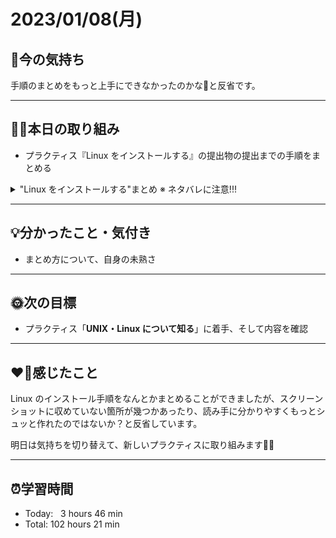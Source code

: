 # 2023/01/08(月)
## 🕺今の気持ち
手順のまとめをもっと上手にできなかったのかな🤔と反省です。

---

## ✍🏻本日の取り組み
- プラクティス『Linux をインストールする』の提出物の提出までの手順をまとめる
<details><summary>"Linux をインストールする"まとめ ※ ネタバレに注意!!!</summary>
※ 途中、スクリーンショットで撮れていない箇所がいくつかあります。

1. SAKURA internet の VPS 契約の流れを押さえる

![スクリーンショット 2024-01-07 11.12.39.png](https://bootcamp.fjord.jp/rails/active_storage/blobs/redirect/eyJfcmFpbHMiOnsibWVzc2FnZSI6IkJBaHBBK0pVQXc9PSIsImV4cCI6bnVsbCwicHVyIjoiYmxvYl9pZCJ9fQ==--4ef7589b906d59103af511b58716e674ea645a21/%E3%82%B9%E3%82%AF%E3%83%AA%E3%83%BC%E3%83%B3%E3%82%B7%E3%83%A7%E3%83%83%E3%83%88%202024-01-07%2011.12.39.png)

![スクリーンショット 2024-01-07 11.16.25.png](https://bootcamp.fjord.jp/rails/active_storage/blobs/redirect/eyJfcmFpbHMiOnsibWVzc2FnZSI6IkJBaHBBK05VQXc9PSIsImV4cCI6bnVsbCwicHVyIjoiYmxvYl9pZCJ9fQ==--725eb69cf321fdb0e941a8d7d03cde30af8fcb1c/%E3%82%B9%E3%82%AF%E3%83%AA%E3%83%BC%E3%83%B3%E3%82%B7%E3%83%A7%E3%83%83%E3%83%88%202024-01-07%2011.16.25.png)

![スクリーンショット 2024-01-07 11.21.11.png](https://bootcamp.fjord.jp/rails/active_storage/blobs/redirect/eyJfcmFpbHMiOnsibWVzc2FnZSI6IkJBaHBBK1JVQXc9PSIsImV4cCI6bnVsbCwicHVyIjoiYmxvYl9pZCJ9fQ==--c00079cc8c357094676311e70fb37971b5542c43/%E3%82%B9%E3%82%AF%E3%83%AA%E3%83%BC%E3%83%B3%E3%82%B7%E3%83%A7%E3%83%83%E3%83%88%202024-01-07%2011.21.11.png)


2. サーバーの設定
![スクリーンショット 2024-01-07 11.23.37.png](https://bootcamp.fjord.jp/rails/active_storage/blobs/redirect/eyJfcmFpbHMiOnsibWVzc2FnZSI6IkJBaHBBK1ZVQXc9PSIsImV4cCI6bnVsbCwicHVyIjoiYmxvYl9pZCJ9fQ==--e7cc7e212da3ae4d5ef5dcad882e5fb15a491007/%E3%82%B9%E3%82%AF%E3%83%AA%E3%83%BC%E3%83%B3%E3%82%B7%E3%83%A7%E3%83%83%E3%83%88%202024-01-07%2011.23.37.png)
- OS は、最後に Debian を再インストールするのでどれでもよいが、選択肢の中に Debian があったのでそちらを選択
- バージョン は、最後に Debian を再インストールするのでどれでもよいが、新しいバージョンを選択
- サーバーのプラン は、「学習には一番安いプランで十分です」と、FBC のブログ『さくらの VPS で Linux を使う』に書いてあったので、512MB プラン、月額671円を選択
- 毎月払い or 12ヶ月一括は、本人の自由

![スクリーンショット 2024-01-07 11.32.48.png](https://bootcamp.fjord.jp/rails/active_storage/blobs/redirect/eyJfcmFpbHMiOnsibWVzc2FnZSI6IkJBaHBBK1pVQXc9PSIsImV4cCI6bnVsbCwicHVyIjoiYmxvYl9pZCJ9fQ==--b3aff139b4f8ba09c753f5a4fa96392cb5a17cc7/%E3%82%B9%E3%82%AF%E3%83%AA%E3%83%BC%E3%83%B3%E3%82%B7%E3%83%A7%E3%83%83%E3%83%88%202024-01-07%2011.32.48.png)
- 「東京」「大阪」リージョン手数料0円キャンペーンも本人の自由
- リージョン（地域）はどこでもよいが、速度が気になるようなら自分が住んでいる地域から近い場所が良い。私の場合は住所が都内なので「東京第2」を選択
- サーバーの購入台数は「1」

![スクリーンショット 2024-01-07 12.20.44.png](https://bootcamp.fjord.jp/rails/active_storage/blobs/redirect/eyJfcmFpbHMiOnsibWVzc2FnZSI6IkJBaHBBK2RVQXc9PSIsImV4cCI6bnVsbCwicHVyIjoiYmxvYl9pZCJ9fQ==--df733996ef289fb03848a8daee5caad730a3d64d/%E3%82%B9%E3%82%AF%E3%83%AA%E3%83%BC%E3%83%B3%E3%82%B7%E3%83%A7%E3%83%83%E3%83%88%202024-01-07%2012.20.44.png)

![スクリーンショット 2024-01-07 12.25.34.png](https://bootcamp.fjord.jp/rails/active_storage/blobs/redirect/eyJfcmFpbHMiOnsibWVzc2FnZSI6IkJBaHBBK2hVQXc9PSIsImV4cCI6bnVsbCwicHVyIjoiYmxvYl9pZCJ9fQ==--57d09740393f177e5f26da43dac70882f4ac9e19/%E3%82%B9%E3%82%AF%E3%83%AA%E3%83%BC%E3%83%B3%E3%82%B7%E3%83%A7%E3%83%83%E3%83%88%202024-01-07%2012.25.34.png)

![スクリーンショット 2024-01-07 12.26.30.png](https://bootcamp.fjord.jp/rails/active_storage/blobs/redirect/eyJfcmFpbHMiOnsibWVzc2FnZSI6IkJBaHBBK2xVQXc9PSIsImV4cCI6bnVsbCwicHVyIjoiYmxvYl9pZCJ9fQ==--5d3fcb21b940b243ff5982fb0ad8be721702d3d3/%E3%82%B9%E3%82%AF%E3%83%AA%E3%83%BC%E3%83%B3%E3%82%B7%E3%83%A7%E3%83%83%E3%83%88%202024-01-07%2012.26.30.png)
- 管理ユーザーのパスワードを自分で入力して設定。「管理ユーザーのパスワードをダウンロード」をクリックすれば設定したパスワードをファイル形式で保存できる（私の場合はテキストエディットに保存してくれた）。
- SSH キー設定、スタートアップスクリプトについてはよくわからなかったので、そのままに
- サーバーの名前はご自由に
- 「お支払い方法選択へ」をクリックすると、さくらインターネット会員認証画面に遷移するので、会員 ID を持っていればログイン、持っていなければ「新規会員登録」をクリック
- 契約の流れは表示された内容のとおりに行えば大丈夫なので割愛


3. さくらの VPS に ISO イメージインストールで Debian をインストール（OS の再インストール）

![スクリーンショット 2024-01-08 16.20.10.png](https://bootcamp.fjord.jp/rails/active_storage/blobs/redirect/eyJfcmFpbHMiOnsibWVzc2FnZSI6IkJBaHBBK3RVQXc9PSIsImV4cCI6bnVsbCwicHVyIjoiYmxvYl9pZCJ9fQ==--60c5b5e3e39aadb2108b71ae1b20c8b7b9de2589/%E3%82%B9%E3%82%AF%E3%83%AA%E3%83%BC%E3%83%B3%E3%82%B7%E3%83%A7%E3%83%83%E3%83%88%202024-01-08%2016.20.10.png)
- サーバー一覧から契約したサーバー（VPS）を選択

![スクリーンショット 2024-01-07 13.14.46.png](https://bootcamp.fjord.jp/rails/active_storage/blobs/redirect/eyJfcmFpbHMiOnsibWVzc2FnZSI6IkJBaHBBK3hVQXc9PSIsImV4cCI6bnVsbCwicHVyIjoiYmxvYl9pZCJ9fQ==--355f94db08e2c2ef74712b03060bcb049a490307/%E3%82%B9%E3%82%AF%E3%83%AA%E3%83%BC%E3%83%B3%E3%82%B7%E3%83%A7%E3%83%83%E3%83%88%202024-01-07%2013.14.46.png)
- 「OS 再インストール」をクリック

![スクリーンショット 2024-01-07 13.17.05.png](https://bootcamp.fjord.jp/rails/active_storage/blobs/redirect/eyJfcmFpbHMiOnsibWVzc2FnZSI6IkJBaHBBKzFVQXc9PSIsImV4cCI6bnVsbCwicHVyIjoiYmxvYl9pZCJ9fQ==--bd6f76afadcf928820ba0ddb6d2f3557394a4d2b/%E3%82%B9%E3%82%AF%E3%83%AA%E3%83%BC%E3%83%B3%E3%82%B7%E3%83%A7%E3%83%83%E3%83%88%202024-01-07%2013.17.05.png)
- OS インストール方法を選択してください　では、「ISO イメージ」を選択
- ISO イメージを選択してください　では、「一覧から選ぶ」を選択
- インストールする OS を選択してください　では、「Debian 12 amd64」を選択

![スクリーンショット 2024-01-07 13.20.02.png](https://bootcamp.fjord.jp/rails/active_storage/blobs/redirect/eyJfcmFpbHMiOnsibWVzc2FnZSI6IkJBaHBBKzVVQXc9PSIsImV4cCI6bnVsbCwicHVyIjoiYmxvYl9pZCJ9fQ==--e64a73ecb4dcf42d15d27ea8786723555d748f31/%E3%82%B9%E3%82%AF%E3%83%AA%E3%83%BC%E3%83%B3%E3%82%B7%E3%83%A7%E3%83%83%E3%83%88%202024-01-07%2013.20.02.png)
- VirtIO を有効にする　には、チェックが入ったまま
- ネットワーク接続を保持するかを選択してください　では、「接続先を初期化」を選択したまま
- 内容確認をクリック

![スクリーンショット 2024-01-08 16.38.39.png](https://bootcamp.fjord.jp/rails/active_storage/blobs/redirect/eyJfcmFpbHMiOnsibWVzc2FnZSI6IkJBaHBBKzlVQXc9PSIsImV4cCI6bnVsbCwicHVyIjoiYmxvYl9pZCJ9fQ==--8f1028b9cea6455cae9629337d943922d77b27c6/%E3%82%B9%E3%82%AF%E3%83%AA%E3%83%BC%E3%83%B3%E3%82%B7%E3%83%A7%E3%83%83%E3%83%88%202024-01-08%2016.38.39.png)
- OS 再インストールをクリック

![スクリーンショット 2024-01-08 16.59.59.png](https://bootcamp.fjord.jp/rails/active_storage/blobs/redirect/eyJfcmFpbHMiOnsibWVzc2FnZSI6IkJBaHBBL05VQXc9PSIsImV4cCI6bnVsbCwicHVyIjoiYmxvYl9pZCJ9fQ==--7ca9a6d6f5ba76496c7040a483a7b45334861653/%E3%82%B9%E3%82%AF%E3%83%AA%E3%83%BC%E3%83%B3%E3%82%B7%E3%83%A7%E3%83%83%E3%83%88%202024-01-08%2016.59.59.png)
- 「▽ コンソール」から VNC を選択、または右下の「VNC コンソールを起動」をクリック

![スクリーンショット 2024-01-07 13.10.11.png](https://bootcamp.fjord.jp/rails/active_storage/blobs/redirect/eyJfcmFpbHMiOnsibWVzc2FnZSI6IkJBaHBBK3BVQXc9PSIsImV4cCI6bnVsbCwicHVyIjoiYmxvYl9pZCJ9fQ==--da85e39e09300e5ab61fef9fee871cfa639c0a0a/%E3%82%B9%E3%82%AF%E3%83%AA%E3%83%BC%E3%83%B3%E3%82%B7%E3%83%A7%E3%83%83%E3%83%88%202024-01-07%2013.10.11.png)
- ここからは [再インストールマニュアル](https://manual.sakura.ad.jp/vps/os-reinstall/) の ISO イメージインストールの欄から Debian をクリックし、マニュアルを見ながら設定を行う

![スクリーンショット 2024-01-07 13.26.10.png](https://bootcamp.fjord.jp/rails/active_storage/blobs/redirect/eyJfcmFpbHMiOnsibWVzc2FnZSI6IkJBaHBBL1JVQXc9PSIsImV4cCI6bnVsbCwicHVyIjoiYmxvYl9pZCJ9fQ==--4c84c7c339f89be25eee6c82b56072319709d6fa/%E3%82%B9%E3%82%AF%E3%83%AA%E3%83%BC%E3%83%B3%E3%82%B7%E3%83%A7%E3%83%83%E3%83%88%202024-01-07%2013.26.10.png)
- VNC を起動すると、Debian GNU/Linux installer menu(BIOS mode)が別のウィンドウで現れる
- Install にカーソルを合わせて、returnを押下

![スクリーンショット 2024-01-07 13.35.09.png](https://bootcamp.fjord.jp/rails/active_storage/blobs/redirect/eyJfcmFpbHMiOnsibWVzc2FnZSI6IkJBaHBBL1ZVQXc9PSIsImV4cCI6bnVsbCwicHVyIjoiYmxvYl9pZCJ9fQ==--00b4aa5a99333db71fff6fbbce7b910cb45d9722/%E3%82%B9%E3%82%AF%E3%83%AA%E3%83%BC%E3%83%B3%E3%82%B7%E3%83%A7%E3%83%83%E3%83%88%202024-01-07%2013.35.09.png)
- Continue を選択

![スクリーンショット 2024-01-07 13.48.09.png](https://bootcamp.fjord.jp/rails/active_storage/blobs/redirect/eyJfcmFpbHMiOnsibWVzc2FnZSI6IkJBaHBBL1pVQXc9PSIsImV4cCI6bnVsbCwicHVyIjoiYmxvYl9pZCJ9fQ==--0af575c3c4f7f011040463041bb4c200172614f6/%E3%82%B9%E3%82%AF%E3%83%AA%E3%83%BC%E3%83%B3%E3%82%B7%E3%83%A7%E3%83%83%E3%83%88%202024-01-07%2013.48.09.png)

![スクリーンショット 2024-01-07 13.48.49.png](https://bootcamp.fjord.jp/rails/active_storage/blobs/redirect/eyJfcmFpbHMiOnsibWVzc2FnZSI6IkJBaHBBL2RVQXc9PSIsImV4cCI6bnVsbCwicHVyIjoiYmxvYl9pZCJ9fQ==--c88bde5cd1330f49f3e759ce561ba524cc2ef8cf/%E3%82%B9%E3%82%AF%E3%83%AA%E3%83%BC%E3%83%B3%E3%82%B7%E3%83%A7%E3%83%83%E3%83%88%202024-01-07%2013.48.49.png)
- Location を設定。「Asia」 -> 「Japan」の順で設定

![スクリーンショット 2024-01-07 14.00.19.png](https://bootcamp.fjord.jp/rails/active_storage/blobs/redirect/eyJfcmFpbHMiOnsibWVzc2FnZSI6IkJBaHBBL2hVQXc9PSIsImV4cCI6bnVsbCwicHVyIjoiYmxvYl9pZCJ9fQ==--0990d839ca3421e64f756aed46d0493cab49e29f/%E3%82%B9%E3%82%AF%E3%83%AA%E3%83%BC%E3%83%B3%E3%82%B7%E3%83%A7%E3%83%83%E3%83%88%202024-01-07%2014.00.19.png)
- キーボードの設定。私の場合、使用している MacBook は US キーボードなので、「American English」を選択
- Configure the network（Network の設定）は「ens3」を選択　※ スクリーンショットを撮り忘れましたので画像はありません


![スクリーンショット 2024-01-07 14.03.20.png](https://bootcamp.fjord.jp/rails/active_storage/blobs/redirect/eyJfcmFpbHMiOnsibWVzc2FnZSI6IkJBaHBBL2xVQXc9PSIsImV4cCI6bnVsbCwicHVyIjoiYmxvYl9pZCJ9fQ==--1448a6209285b5d1da73a81aa1ea4099461333dc/%E3%82%B9%E3%82%AF%E3%83%AA%E3%83%BC%E3%83%B3%E3%82%B7%E3%83%A7%E3%83%83%E3%83%88%202024-01-07%2014.03.20.png)
- しばらく待つと「DHCP での IP アドレス設定の失敗」を示す画面が表示されるが、そのまま<Continue>を選択

![スクリーンショット 2024-01-07 14.05.13.png](https://bootcamp.fjord.jp/rails/active_storage/blobs/redirect/eyJfcmFpbHMiOnsibWVzc2FnZSI6IkJBaHBBL3BVQXc9PSIsImV4cCI6bnVsbCwicHVyIjoiYmxvYl9pZCJ9fQ==--4121a8946d68b4b5ad5502f4149b5f3c47c84dc2/%E3%82%B9%E3%82%AF%E3%83%AA%E3%83%BC%E3%83%B3%E3%82%B7%E3%83%A7%E3%83%83%E3%83%88%202024-01-07%2014.05.13.png)
- Configure network manually を選択

![スクリーンショット 2024-01-07 14.06.57.png](https://bootcamp.fjord.jp/rails/active_storage/blobs/redirect/eyJfcmFpbHMiOnsibWVzc2FnZSI6IkJBaHBBL3RVQXc9PSIsImV4cCI6bnVsbCwicHVyIjoiYmxvYl9pZCJ9fQ==--016314dc1ee6d0734925dc3aabeb6b4fb0e87aa0/%E3%82%B9%E3%82%AF%E3%83%AA%E3%83%BC%E3%83%B3%E3%82%B7%E3%83%A7%E3%83%83%E3%83%88%202024-01-07%2014.06.57.png)
- IP address は、さくらの VPS のネットワーク欄の「アドレス」を入力、<Continue>を選択

![スクリーンショット 2024-01-08 17.30.56.png](https://bootcamp.fjord.jp/rails/active_storage/blobs/redirect/eyJfcmFpbHMiOnsibWVzc2FnZSI6IkJBaHBBLzFVQXc9PSIsImV4cCI6bnVsbCwicHVyIjoiYmxvYl9pZCJ9fQ==--0a440cd7e7c5d574d65ed8cff639f479e72196de/%E3%82%B9%E3%82%AF%E3%83%AA%E3%83%BC%E3%83%B3%E3%82%B7%E3%83%A7%E3%83%83%E3%83%88%202024-01-08%2017.30.56.png)
- Netmask は、さくらの VPS のネットワーク欄の「ネットマスク」を入力、<Continue>を選択
- Gateway は、さくらの VPS のネットワーク欄の「ゲートウェイ」を入力、<Continue>を選択　※ スクリーンショットを撮り忘れましたので画像はありません

![スクリーンショット 2024-01-08 18.19.05.png](https://bootcamp.fjord.jp/rails/active_storage/blobs/redirect/eyJfcmFpbHMiOnsibWVzc2FnZSI6IkJBaHBBd0pWQXc9PSIsImV4cCI6bnVsbCwicHVyIjoiYmxvYl9pZCJ9fQ==--23d2df087230b727af0189433da58532904d810f/%E3%82%B9%E3%82%AF%E3%83%AA%E3%83%BC%E3%83%B3%E3%82%B7%E3%83%A7%E3%83%83%E3%83%88%202024-01-08%2018.19.05.png)
- Name server addresses は、さくらの VPS のネットワーク欄の「プライマリ DNS」「セカンダリ DNS」を間にスペースを一つ入れて入力、<Continue>を選択
- Hostname は、さくらの VPS のネットワーク欄の「標準ホスト名」または基本情報欄の「ホスト名」を入力、<Continue>を選択　※ スクリーンショットを撮り忘れましたので画像はありません

![スクリーンショット 2024-01-07 14.52.38.png](https://bootcamp.fjord.jp/rails/active_storage/blobs/redirect/eyJfcmFpbHMiOnsibWVzc2FnZSI6IkJBaHBBd05WQXc9PSIsImV4cCI6bnVsbCwicHVyIjoiYmxvYl9pZCJ9fQ==--b463ad44fe0951355cb1d07463810a76a606607f/%E3%82%B9%E3%82%AF%E3%83%AA%E3%83%BC%E3%83%B3%E3%82%B7%E3%83%A7%E3%83%83%E3%83%88%202024-01-07%2014.52.38.png)
- Choose a mirror of the Debian archive（Debian アーカイブのミラーサイトを選択）は、「Japan」を選択、次に「deb.debian.org」を選択
- HTTP proxy information は、入力せずに<Continue>を選択

![スクリーンショット 2024-01-07 15.09.18.png](https://bootcamp.fjord.jp/rails/active_storage/blobs/redirect/eyJfcmFpbHMiOnsibWVzc2FnZSI6IkJBaHBBd1JWQXc9PSIsImV4cCI6bnVsbCwicHVyIjoiYmxvYl9pZCJ9fQ==--3e6e6ab59cc0005c6a761e920ec3b859226c2520/%E3%82%B9%E3%82%AF%E3%83%AA%E3%83%BC%E3%83%B3%E3%82%B7%E3%83%A7%E3%83%83%E3%83%88%202024-01-07%2015.09.18.png)
- Root Password は、任意のパスワードを入力、<Continue>を選択。入力した Root password を確認したい場合は、「[ ] Show Password in Clear」にカーソルを合わせて、spaceキーを押下すると確認できる

![スクリーンショット 2024-01-07 15.12.12.png](https://bootcamp.fjord.jp/rails/active_storage/blobs/redirect/eyJfcmFpbHMiOnsibWVzc2FnZSI6IkJBaHBBd1ZWQXc9PSIsImV4cCI6bnVsbCwicHVyIjoiYmxvYl9pZCJ9fQ==--0e6d62d397af938faa39ede0ffb64bbd7804b3e2/%E3%82%B9%E3%82%AF%E3%83%AA%E3%83%BC%E3%83%B3%E3%82%B7%E3%83%A7%E3%83%83%E3%83%88%202024-01-07%2015.12.12.png)
- 設定した Root password をもう一度入力、<Continue>を選択

![スクリーンショット 2024-01-07 15.18.09.png](https://bootcamp.fjord.jp/rails/active_storage/blobs/redirect/eyJfcmFpbHMiOnsibWVzc2FnZSI6IkJBaHBBd1pWQXc9PSIsImV4cCI6bnVsbCwicHVyIjoiYmxvYl9pZCJ9fQ==--38d3e0e474b1aabbca00204ae41c1697f180aaf3/%E3%82%B9%E3%82%AF%E3%83%AA%E3%83%BC%E3%83%B3%E3%82%B7%E3%83%A7%E3%83%83%E3%83%88%202024-01-07%2015.18.09.png)
- Full name for the user は、任意のユーザー名をフルネームで入力、<Continue>を選択
- Username for your account は、任意のユーザー名を入力するのだが、自動的に小文字から始まる　※ スクリーンショットを撮り忘れましたので画像はありません

![スクリーンショット 2024-01-07 15.36.38.png](https://bootcamp.fjord.jp/rails/active_storage/blobs/redirect/eyJfcmFpbHMiOnsibWVzc2FnZSI6IkJBaHBBd2RWQXc9PSIsImV4cCI6bnVsbCwicHVyIjoiYmxvYl9pZCJ9fQ==--a6f0584fb4941574047e468668aa55dfaf7c775d/%E3%82%B9%E3%82%AF%E3%83%AA%E3%83%BC%E3%83%B3%E3%82%B7%E3%83%A7%E3%83%83%E3%83%88%202024-01-07%2015.36.38.png)
- Choose a password for the new user は、ユーザーのパスワードを設定。任意のパスワードを入力

![スクリーンショット 2024-01-07 15.42.05.png](https://bootcamp.fjord.jp/rails/active_storage/blobs/redirect/eyJfcmFpbHMiOnsibWVzc2FnZSI6IkJBaHBBd2hWQXc9PSIsImV4cCI6bnVsbCwicHVyIjoiYmxvYl9pZCJ9fQ==--984761905e91da2c8b57f313630904e599ddb618/%E3%82%B9%E3%82%AF%E3%83%AA%E3%83%BC%E3%83%B3%E3%82%B7%E3%83%A7%E3%83%83%E3%83%88%202024-01-07%2015.42.05.png)
- Partitioning method は、「Guided - use entire desk」を選択

![スクリーンショット 2024-01-07 15.44.36.png](https://bootcamp.fjord.jp/rails/active_storage/blobs/redirect/eyJfcmFpbHMiOnsibWVzc2FnZSI6IkJBaHBBd2xWQXc9PSIsImV4cCI6bnVsbCwicHVyIjoiYmxvYl9pZCJ9fQ==--47927f1af018e0914f3e5aeea8b07cf612dc157d/%E3%82%B9%E3%82%AF%E3%83%AA%E3%83%BC%E3%83%B3%E3%82%B7%E3%83%A7%E3%83%83%E3%83%88%202024-01-07%2015.44.36.png)
- Select disk to partition は、「Virtual disk 1 (vda)」を選択

![スクリーンショット 2024-01-07 15.46.18.png](https://bootcamp.fjord.jp/rails/active_storage/blobs/redirect/eyJfcmFpbHMiOnsibWVzc2FnZSI6IkJBaHBBd3BWQXc9PSIsImV4cCI6bnVsbCwicHVyIjoiYmxvYl9pZCJ9fQ==--89c4b5dd8d51aa3c5aef392dee1c5cad75d24c1d/%E3%82%B9%E3%82%AF%E3%83%AA%E3%83%BC%E3%83%B3%E3%82%B7%E3%83%A7%E3%83%83%E3%83%88%202024-01-07%2015.46.18.png)
- Partitioning scheme は、All file in on partition (recommended for new users)を選択

![スクリーンショット 2024-01-07 15.47.02.png](https://bootcamp.fjord.jp/rails/active_storage/blobs/redirect/eyJfcmFpbHMiOnsibWVzc2FnZSI6IkJBaHBBd3RWQXc9PSIsImV4cCI6bnVsbCwicHVyIjoiYmxvYl9pZCJ9fQ==--e9b6910c3204441c817cc2bf7e801fd69b89ab8d/%E3%82%B9%E3%82%AF%E3%83%AA%E3%83%BC%E3%83%B3%E3%82%B7%E3%83%A7%E3%83%83%E3%83%88%202024-01-07%2015.47.02.png)
- Finish partitioning and write changes to disk を選択

![スクリーンショット 2024-01-07 15.48.22.png](https://bootcamp.fjord.jp/rails/active_storage/blobs/redirect/eyJfcmFpbHMiOnsibWVzc2FnZSI6IkJBaHBBd3hWQXc9PSIsImV4cCI6bnVsbCwicHVyIjoiYmxvYl9pZCJ9fQ==--27e79b07cf93a62e207c88a8ddd561aff7bd349f/%E3%82%B9%E3%82%AF%E3%83%AA%E3%83%BC%E3%83%B3%E3%82%B7%E3%83%A7%E3%83%83%E3%83%88%202024-01-07%2015.48.22.png)
- Write the changes to disks? は、「Yes」を選択


![スクリーンショット 2024-01-07 15.55.51.png](https://bootcamp.fjord.jp/rails/active_storage/blobs/redirect/eyJfcmFpbHMiOnsibWVzc2FnZSI6IkJBaHBBdzFWQXc9PSIsImV4cCI6bnVsbCwicHVyIjoiYmxvYl9pZCJ9fQ==--1cb0c8703f4e91c5b8d4fb5a6116f55fafb146b3/%E3%82%B9%E3%82%AF%E3%83%AA%E3%83%BC%E3%83%B3%E3%82%B7%E3%83%A7%E3%83%83%E3%83%88%202024-01-07%2015.55.51.png)
- ここから表示画面が乱れます（原因はわかりません）が、Participate in the package usage survey? は、「No」を選択

![スクリーンショット 2024-01-07 16.07.12.png](https://bootcamp.fjord.jp/rails/active_storage/blobs/redirect/eyJfcmFpbHMiOnsibWVzc2FnZSI6IkJBaHBBdzVWQXc9PSIsImV4cCI6bnVsbCwicHVyIjoiYmxvYl9pZCJ9fQ==--339528205700c4530775d7134770b6bbc54ec522/%E3%82%B9%E3%82%AF%E3%83%AA%E3%83%BC%E3%83%B3%E3%82%B7%E3%83%A7%E3%83%83%E3%83%88%202024-01-07%2016.07.12.png)
- Choose software to install は、マニュアルのとおりに選択し、<Continue>を選択


![スクリーンショット 2024-01-07 16.11.31.png](https://bootcamp.fjord.jp/rails/active_storage/blobs/redirect/eyJfcmFpbHMiOnsibWVzc2FnZSI6IkJBaHBBdzlWQXc9PSIsImV4cCI6bnVsbCwicHVyIjoiYmxvYl9pZCJ9fQ==--46af40070fa6f7e70deba3055323b993c6af2f8f/%E3%82%B9%E3%82%AF%E3%83%AA%E3%83%BC%E3%83%B3%E3%82%B7%E3%83%A7%E3%83%83%E3%83%88%202024-01-07%2016.11.31.png)
- Install the GRUB boot loader to your primary drive? は、「Yes」を選択

![スクリーンショット 2024-01-07 16.14.03.png](https://bootcamp.fjord.jp/rails/active_storage/blobs/redirect/eyJfcmFpbHMiOnsibWVzc2FnZSI6IkJBaHBBeEJWQXc9PSIsImV4cCI6bnVsbCwicHVyIjoiYmxvYl9pZCJ9fQ==--99ee356c3816b93677a5fd00e95f6a0f9151f411/%E3%82%B9%E3%82%AF%E3%83%AA%E3%83%BC%E3%83%B3%E3%82%B7%E3%83%A7%E3%83%83%E3%83%88%202024-01-07%2016.14.03.png)
- Device for boot loader installation は、「/dev/vda」を選択

![スクリーンショット 2024-01-07 16.16.17.png](https://bootcamp.fjord.jp/rails/active_storage/blobs/redirect/eyJfcmFpbHMiOnsibWVzc2FnZSI6IkJBaHBBeEZWQXc9PSIsImV4cCI6bnVsbCwicHVyIjoiYmxvYl9pZCJ9fQ==--ad33818d3b71221229c0f75ca42a0a5624ee677c/%E3%82%B9%E3%82%AF%E3%83%AA%E3%83%BC%E3%83%B3%E3%82%B7%E3%83%A7%E3%83%83%E3%83%88%202024-01-07%2016.16.17.png)
- インストールを終えると Please choose <Continue> to reboot. と表示されるので <Continue>を選択


4. Debian を起動する

![スクリーンショット 2024-01-08 19.03.48.png](https://bootcamp.fjord.jp/rails/active_storage/blobs/redirect/eyJfcmFpbHMiOnsibWVzc2FnZSI6IkJBaHBBeEpWQXc9PSIsImV4cCI6bnVsbCwicHVyIjoiYmxvYl9pZCJ9fQ==--3a21739380e02d928feec049687f337f0e2ace5b/%E3%82%B9%E3%82%AF%E3%83%AA%E3%83%BC%E3%83%B3%E3%82%B7%E3%83%A7%E3%83%83%E3%83%88%202024-01-08%2019.03.48.png)
- さくらの VPS のサーバー一覧からサーバーを選択して、「起動する」をクリック

![スクリーンショット 2024-01-08 19.07.14.png](https://bootcamp.fjord.jp/rails/active_storage/blobs/redirect/eyJfcmFpbHMiOnsibWVzc2FnZSI6IkJBaHBBeE5WQXc9PSIsImV4cCI6bnVsbCwicHVyIjoiYmxvYl9pZCJ9fQ==--15e0dff9b4d15f33e1037d02c43abde703cbcf14/%E3%82%B9%E3%82%AF%E3%83%AA%E3%83%BC%E3%83%B3%E3%82%B7%E3%83%A7%E3%83%83%E3%83%88%202024-01-08%2019.07.14.png)
- 「実行」をクリック

![スクリーンショット 2024-01-07 16.45.06.png](https://bootcamp.fjord.jp/rails/active_storage/blobs/redirect/eyJfcmFpbHMiOnsibWVzc2FnZSI6IkJBaHBBeFJWQXc9PSIsImV4cCI6bnVsbCwicHVyIjoiYmxvYl9pZCJ9fQ==--54687ccd784d28ea3e714dcf798fe36a2f3a946c/%E3%82%B9%E3%82%AF%E3%83%AA%E3%83%BC%E3%83%B3%E3%82%B7%E3%83%A7%E3%83%83%E3%83%88%202024-01-07%2016.45.06.png)
- 起動した画面に設定したユーザー名を入力することで Debian にログインし、使用することができる
</details>

---

## 💡分かったこと・気付き
- まとめ方について、自身の未熟さ

---

## 🌞次の目標
- プラクティス「**UNIX・Linux について知る**」に着手、そして内容を確認

---

## ❤️‍🔥感じたこと
Linux のインストール手順をなんとかまとめることができましたが、スクリーンショットに収めていない箇所が幾つかあったり、読み手に分かりやすくもっとシュッと作れたのではないか？と反省しています。

明日は気持ちを切り替えて、新しいプラクティスに取り組みます💪🏻

---

## ⏰学習時間
- Today:&nbsp;&nbsp; 3 hours 46 min
- Total: 102 hours 21 min
